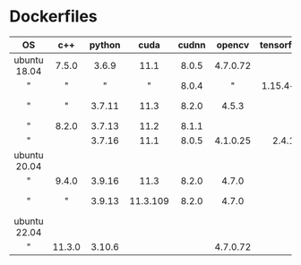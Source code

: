 # Dockerfiles

| OS           | c++    | python | cuda     | cudnn | opencv   | tensorflow | pytorch      | torchvision  | paddlepaddle   | tensorRT | tensorboard | bazel | Dockerfile and aux.files                                                                                |
| :----------: | :----: | :----: | :------: | :---: | :------: | :--------: | :----------: | :----------: | :------------: | :------: | :---------: | :---: | :------------------------------------------------------------------------------------------------------ |
| ubuntu 18.04 | 7.5.0  | 3.6.9  | 11.1     | 8.0.5 | 4.7.0.72 |            | 1.10.2+cu111 | 0.11.3+culll |                |          | 2.5.0       |       | [Dockerfile_u_18_cpp_7_5_py_3_6_cuda_11_1_cudnn_8_0_cv_4_7_torch_1_10_tv_0_11_tb_2_5](./docker_file/Dockerfile_u_18_cpp_7_5_py_3_6_cuda_11_1_cudnn_8_0_cv_4_7_torch_1_10_tv_0_11_tb_2_5) requirements_u_18_cpp_7_5_py_3_6_cuda_11_1_cudnn_8_0_cv_4_7_torch_1_10_tv_0_11_tb_2_5.txt                 |
| "            | "      | "      | "        | 8.0.4 | "        | 1.15.4+nv  |              |              |                | 7.2.1.4  | 1.15.999+nv | 0.24.1 | Dockerfile_u_18_cpp_7_5_py_3_6_cuda_11_1_cudnn_8_0_cv_4_7_tf_1_15_trt_7_2_tb_1_15_bazel_0_24            |
| "            | "      | 3.7.11 | 11.3     | 8.2.0 | 4.5.3    |            | 1.10.0       | 0.11.0       |                |          | 2.11.2      |       | Dockerfile_u_18_cpp_7_5_py_3_7_cuda_11_3_cudnn_8_2_cv_4_5_torch_1_10_tv_0_11_tb_2_11 requirements_u_18_cpp_7_5_py_3_7_cuda_11_3_cudnn_8_2_cv_4_5_torch_1_10_tv_0_11_tb_2_11.txt                |
| "            | 8.2.0  | 3.7.13 | 11.2     | 8.1.1 |          |            |              |              | 2.4.1.post1122 |          |             |       | Dockerfile_u_18_cpp_8_2_py_3_7_cuda_11_2_cudnn_8_1_paddle_2_4                                           |
| "            |        | 3.7.16 | 11.1     | 8.0.5 | 4.1.0.25 | 2.4.1      |              |              |                |          | 2.11.2      |       | Dockerfile_u_18_py_3_7_cuda_11_1_cudnn_8_0_cv_4_1_tf_2_4_tb_2_11                                        |
| ubuntu 20.04 |        |        |          |       |          |            |              |              |                |          |             |       | Dockerfile_u_20                                                                                         |
| "            | 9.4.0  | 3.9.16 | 11.3     | 8.2.0 | 4.7.0    |            | 1.12.1+cu113 | 0.13.1+cu113 |                |          |             |       | Dockerfile_u_20_cpp_9_4_py_3_9_cuda_11_3_cudnn_8_2_cv_4_7_torch_1_12_tv_0_13                            |
| "            | "      | 3.9.13 | 11.3.109 | 8.2.0 | 4.7.0    |            | 2.0.0        | 0.15.1       |                |          |             |       | Dockerfile_u_20_cpp_9_4_py_3_9_cuda_11_3_cudnn_8_2_cv_4_7_torch_2_0_tv_0_15 env_u_20_cpp_9_4_py_3_9_cuda_11_3_cudnn_8_2_cv_4_7_torch_2_0_tv_0_15.yamlDockerfile_u_20                  |
| ubuntu 22.04 |        |        |          |       |          |            |              |              |                |          |             |       | Dockerfile_u_22                                                                                         |
| "            | 11.3.0 | 3.10.6 |          |       | 4.7.0.72 |            |              |      1       |                |          |             |       | Dockerfile_u_22_cpp_11_3_py_3_10_cv_4_7                                                                 |
